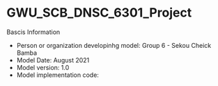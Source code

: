 # GWU_SCB_DNSC_6301_Project

Bascis Information
- Person or organization developinhg model: Group 6 - Sekou Cheick Bamba
- Model Date: August 2021
- Model version: 1.0
- Model implementation code: 
